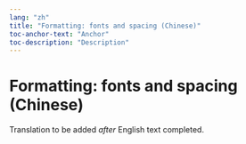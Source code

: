 ```yaml
---
lang: "zh"
title: "Formatting: fonts and spacing (Chinese)"
toc-anchor-text: "Anchor"
toc-description: "Description"
---
```


# Formatting: fonts and spacing (Chinese)

Translation to be added _after_ English text completed.
